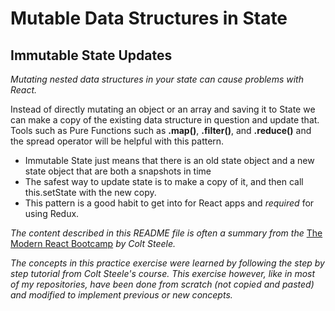# Mutable Data Structures in State

## Immutable State Updates

_Mutating nested data structures in your state can cause problems with React._

Instead of directly mutating an object or an array and saving it to State we can make a copy of the existing data structure in question and update that. Tools such as Pure Functions such as **.map()**, **.filter()**, and **.reduce()** and the spread operator will be helpful with this pattern.

- Immutable State just means that there is an old state object and a new state object that are both a snapshots in time
- The safest way to update state is to make a copy of it, and then call this.setState with the new copy.
- This pattern is a good habit to get into for React apps and _required_ for using Redux.

_The content described in this README file is often a summary from the_ [The Modern React Bootcamp](https://www.udemy.com/course/modern-react-bootcamp/) _by Colt Steele._

_The concepts in this practice exercise were learned by following the step by step tutorial from Colt Steele's course. This exercise however, like in most of my repositories, have been done from scratch (not copied and pasted) and modified to implement previous or new concepts._
